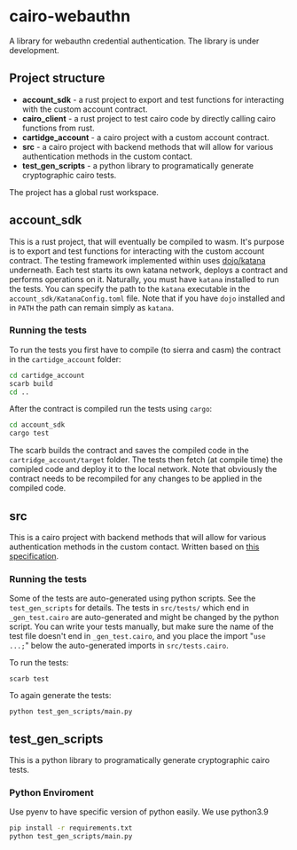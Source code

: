# cairo-webauthn

A library for webauthn credential authentication.
The library is under development.

## Project structure
- **account_sdk** - a rust project to export and test functions for interacting with the custom account contract.
- **cairo_client** - a rust project to test cairo code by directly calling cairo functions from rust.
- **cartidge_account** - a cairo project with a custom account contract.
- **src** - a cairo project with backend methods that will allow for various authentication methods in the custom contact.
- **test_gen_scripts** - a python library to programatically generate cryptographic cairo tests.

The project has a global rust workspace.

## account_sdk
This is a rust project, that will eventually be compiled to wasm. It's purpose is to export and test functions for interacting with the custom account contract. The testing framework implemented within uses [dojo/katana](https://github.com/dojoengine/dojo) underneath. Each test starts its own katana network, deploys a contract and performs operations on it. Naturally, you must have `katana` installed to run the tests. You can specify the path to the `katana` executable in the `account_sdk/KatanaConfig.toml` file. Note that if you have `dojo` installed and in `PATH` the path can remain simply as `katana`.

### Running the tests
To run the tests you first have to compile (to sierra and casm) the contract in the `cartidge_account` folder:
```bash
cd cartidge_account
scarb build
cd ..
```
After the contract is compiled run the tests using `cargo`:
```bash
cd account_sdk
cargo test
```
The scarb builds the contract and saves the compiled code in the `cartridge_account/target` folder. The tests then fetch (at compile time) the comipled code and deploy it to the local network. Note that obviously the contract needs to be recompiled for any changes to be applied in the compiled code.

## src
This is a cairo project with backend methods that will allow for various authentication methods in the custom contact.
Written based on [this specification](https://www.w3.org/TR/webauthn/).

### Running the tests

Some of the tests are auto-generated using python scripts.
See the `test_gen_scripts` for details.
The tests in `src/tests/` which end in `_gen_test.cairo` are auto-generated and might be changed by the python script. You can write your tests manually, but make sure the name of the test file doesn't end in `_gen_test.cairo`, and you place the import "`use ...;`" below the auto-generated imports in `src/tests.cairo`.

To run the tests:

```shell
scarb test
```

To again generate the tests:

```shell
python test_gen_scripts/main.py
```
## test_gen_scripts
This is a python library to programatically generate cryptographic cairo tests.

### Python Enviroment

Use pyenv to have specific version of python easily.
We use python3.9

```sh
pip install -r requirements.txt
python test_gen_scripts/main.py
```
